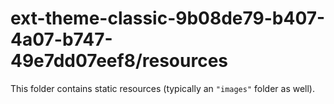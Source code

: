# ext-theme-classic-9b08de79-b407-4a07-b747-49e7dd07eef8/resources

This folder contains static resources (typically an `"images"` folder as well).

